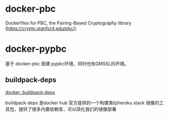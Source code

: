 # docker-pbc

Dockerfiles for PBC, the Pairing-Based Cryptography library (https://crypto.stanford.edu/pbc/).



# docker-pypbc

基于 docker-pbc 搭建 pypbc环境，同时也有GMSSL的环境。

## buildpack-deps

[docker: buildpack-deps](https://hub.docker.com/_/buildpack-deps/)

buildpack-deps 是docker hub 官方提供的一个构建类似heroku stack 镜像的工具包，提供了很多内置依赖库，可以简化我们的镜像部署

